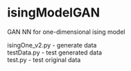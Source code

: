 # isingModelGAN

GAN NN for one-dimensional ising model

isingOne_v2.py  - generate data<br/>
testData.py     - test generated data <br/>
test.py         - test original data <br/>